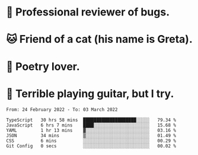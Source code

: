 # 🐛 Professional reviewer of bugs.
# 🐱 Friend of a cat (his name is Greta).
# 📜 Poetry lover.
# 🎸 Terrible playing guitar, but I try.

<!--START_SECTION:waka-->

```text
From: 24 February 2022 - To: 03 March 2022

TypeScript   30 hrs 58 mins  ████████████████████░░░░░   79.34 %
JavaScript   6 hrs 7 mins    ████░░░░░░░░░░░░░░░░░░░░░   15.68 %
YAML         1 hr 13 mins    ▓░░░░░░░░░░░░░░░░░░░░░░░░   03.16 %
JSON         34 mins         ▒░░░░░░░░░░░░░░░░░░░░░░░░   01.49 %
CSS          6 mins          ░░░░░░░░░░░░░░░░░░░░░░░░░   00.29 %
Git Config   0 secs          ░░░░░░░░░░░░░░░░░░░░░░░░░   00.02 %
```

<!--END_SECTION:waka-->

